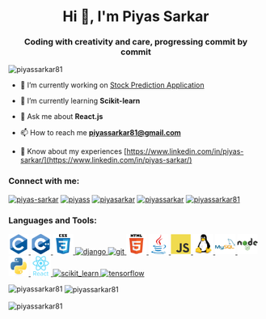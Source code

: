 <h1 align="center">Hi 👋, I'm Piyas Sarkar</h1>
<h3 align="center">Coding with creativity and care, progressing commit by commit</h3>

<p align="left"> <img src="https://komarev.com/ghpvc/?username=piyassarkar81&label=Profile%20views&color=0e75b6&style=flat" alt="piyassarkar81" /> </p>

- 🔭 I’m currently working on [Stock Prediction Application](https://github.com/PiyasSarkar81/stockPreduction)

- 🌱 I’m currently learning **Scikit-learn**

- 💬 Ask me about **React.js**

- 📫 How to reach me **piyassarkar81@gmail.com**

- 📄 Know about my experiences [https://www.linkedin.com/in/piyas-sarkar/](https://www.linkedin.com/in/piyas-sarkar/)

<h3 align="left">Connect with me:</h3>
<p align="left">
<a href="https://linkedin.com/in/piyas-sarkar" target="blank"><img align="center" src="https://raw.githubusercontent.com/rahuldkjain/github-profile-readme-generator/master/src/images/icons/Social/linked-in-alt.svg" alt="piyas-sarkar" height="30" width="40" /></a>
<a href="https://www.codechef.com/users/piyass" target="blank"><img align="center" src="https://cdn.jsdelivr.net/npm/simple-icons@3.1.0/icons/codechef.svg" alt="piyass" height="30" width="40" /></a>
<a href="https://codeforces.com/profile/piyasarkar" target="blank"><img align="center" src="https://raw.githubusercontent.com/rahuldkjain/github-profile-readme-generator/master/src/images/icons/Social/codeforces.svg" alt="piyasarkar" height="30" width="40" /></a>
<a href="https://www.leetcode.com/piyassarkar" target="blank"><img align="center" src="https://raw.githubusercontent.com/rahuldkjain/github-profile-readme-generator/master/src/images/icons/Social/leet-code.svg" alt="piyassarkar" height="30" width="40" /></a>
<a href="https://auth.geeksforgeeks.org/user/piyassarkar81" target="blank"><img align="center" src="https://raw.githubusercontent.com/rahuldkjain/github-profile-readme-generator/master/src/images/icons/Social/geeks-for-geeks.svg" alt="piyassarkar81" height="30" width="40" /></a>
</p>

<h3 align="left">Languages and Tools:</h3>
<p align="left"> <a href="https://www.cprogramming.com/" target="_blank" rel="noreferrer"> <img src="https://raw.githubusercontent.com/devicons/devicon/master/icons/c/c-original.svg" alt="c" width="40" height="40"/> </a> <a href="https://www.w3schools.com/cpp/" target="_blank" rel="noreferrer"> <img src="https://raw.githubusercontent.com/devicons/devicon/master/icons/cplusplus/cplusplus-original.svg" alt="cplusplus" width="40" height="40"/> </a> <a href="https://www.w3schools.com/css/" target="_blank" rel="noreferrer"> <img src="https://raw.githubusercontent.com/devicons/devicon/master/icons/css3/css3-original-wordmark.svg" alt="css3" width="40" height="40"/> </a> <a href="https://www.djangoproject.com/" target="_blank" rel="noreferrer"> <img src="https://cdn.worldvectorlogo.com/logos/django.svg" alt="django" width="40" height="40"/> </a> <a href="https://git-scm.com/" target="_blank" rel="noreferrer"> <img src="https://www.vectorlogo.zone/logos/git-scm/git-scm-icon.svg" alt="git" width="40" height="40"/> </a> <a href="https://www.w3.org/html/" target="_blank" rel="noreferrer"> <img src="https://raw.githubusercontent.com/devicons/devicon/master/icons/html5/html5-original-wordmark.svg" alt="html5" width="40" height="40"/> </a> <a href="https://www.java.com" target="_blank" rel="noreferrer"> <img src="https://raw.githubusercontent.com/devicons/devicon/master/icons/java/java-original.svg" alt="java" width="40" height="40"/> </a> <a href="https://developer.mozilla.org/en-US/docs/Web/JavaScript" target="_blank" rel="noreferrer"> <img src="https://raw.githubusercontent.com/devicons/devicon/master/icons/javascript/javascript-original.svg" alt="javascript" width="40" height="40"/> </a> <a href="https://www.linux.org/" target="_blank" rel="noreferrer"> <img src="https://raw.githubusercontent.com/devicons/devicon/master/icons/linux/linux-original.svg" alt="linux" width="40" height="40"/> </a> <a href="https://www.mysql.com/" target="_blank" rel="noreferrer"> <img src="https://raw.githubusercontent.com/devicons/devicon/master/icons/mysql/mysql-original-wordmark.svg" alt="mysql" width="40" height="40"/> </a> <a href="https://nodejs.org" target="_blank" rel="noreferrer"> <img src="https://raw.githubusercontent.com/devicons/devicon/master/icons/nodejs/nodejs-original-wordmark.svg" alt="nodejs" width="40" height="40"/> </a> <a href="https://www.python.org" target="_blank" rel="noreferrer"> <img src="https://raw.githubusercontent.com/devicons/devicon/master/icons/python/python-original.svg" alt="python" width="40" height="40"/> </a> <a href="https://reactjs.org/" target="_blank" rel="noreferrer"> <img src="https://raw.githubusercontent.com/devicons/devicon/master/icons/react/react-original-wordmark.svg" alt="react" width="40" height="40"/> </a> <a href="https://scikit-learn.org/" target="_blank" rel="noreferrer"> <img src="https://upload.wikimedia.org/wikipedia/commons/0/05/Scikit_learn_logo_small.svg" alt="scikit_learn" width="40" height="40"/> </a> <a href="https://www.tensorflow.org" target="_blank" rel="noreferrer"> <img src="https://www.vectorlogo.zone/logos/tensorflow/tensorflow-icon.svg" alt="tensorflow" width="40" height="40"/> </a> </p>

<p><img align="left" src="https://github-readme-stats.vercel.app/api/top-langs?username=piyassarkar81&show_icons=true&locale=en&layout=compact" alt="piyassarkar81" /></p>

<p>&nbsp;<img align="center" src="https://github-readme-stats.vercel.app/api?username=piyassarkar81&show_icons=true&locale=en" alt="piyassarkar81" /></p>

<p><img align="center" src="https://github-readme-streak-stats.herokuapp.com/?user=piyassarkar81&" alt="piyassarkar81" /></p>
